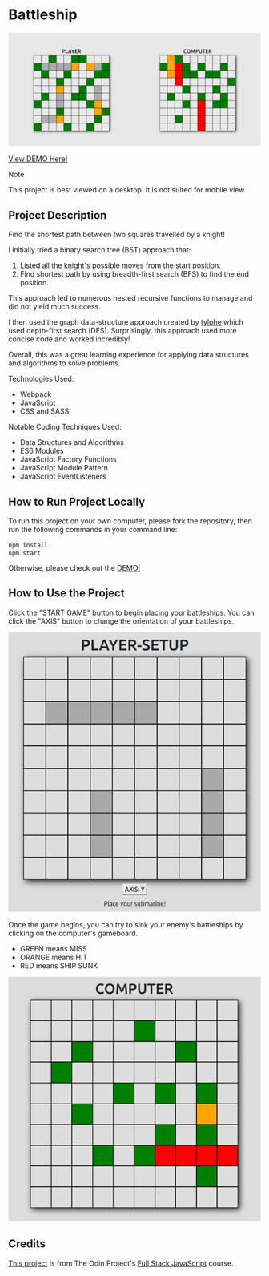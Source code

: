 # Battleship

![Screenshot of the App Overview](/src/assets/screenshots/Battleship_Showcase.png)

[View DEMO Here!](https://tommy128works.github.io/Knights-Travails/)

> [!NOTE]
> This project is best viewed on a desktop. It is not suited for mobile view.

## Project Description

Find the shortest path between two squares travelled by a knight! 

I initially tried a binary search tree (BST) approach that:
1. Listed all the knight's possible moves from the start position. 
2. Find shortest path by using breadth-first search (BFS) to find the end position.

This approach led to numerous nested recursive functions to manage and did not yield much success.

I then used the graph data-structure approach created by [tylphe](https://github.com/TYLPHE/knights-travails) which used depth-first search (DFS). Surprisingly, this approach used more concise code and worked incredibly!

Overall, this was a great learning experience for applying data structures and algorithms to solve problems.

Technologies Used:
- Webpack
- JavaScript
- CSS and SASS

Notable Coding Techniques Used:
- Data Structures and Algorithms
- ES6 Modules
- JavaScript Factory Functions
- JavaScript Module Pattern
- JavaScript EventListeners

## How to Run Project Locally

To run this project on your own computer, please fork the repository, then run the following commands in your command line:
```
npm install
npm start
```

Otherwise, please check out the [DEMO!](https://tommy128works.github.io/Knights-Travails/)

## How to Use the Project

Click the "START GAME" button to begin placing your battleships. You can click the "AXIS" button to change the orientation of your battleships.

![Screenshot of player setup](/src/assets/screenshots/Battleship_Player_Setup.png)

Once the game begins, you can try to sink your enemy's battleships by clicking on the computer's gameboard.
- GREEN means MISS
- ORANGE means HIT
- RED means SHIP SUNK

![Screenshot of gameplay](/src/assets/screenshots/Battleship_Computer.png)


## Credits

[This project](https://www.theodinproject.com/lessons/node-path-javascript-battleship) is from The Odin Project's [Full Stack JavaScript](https://www.theodinproject.com/paths/full-stack-javascript) course.